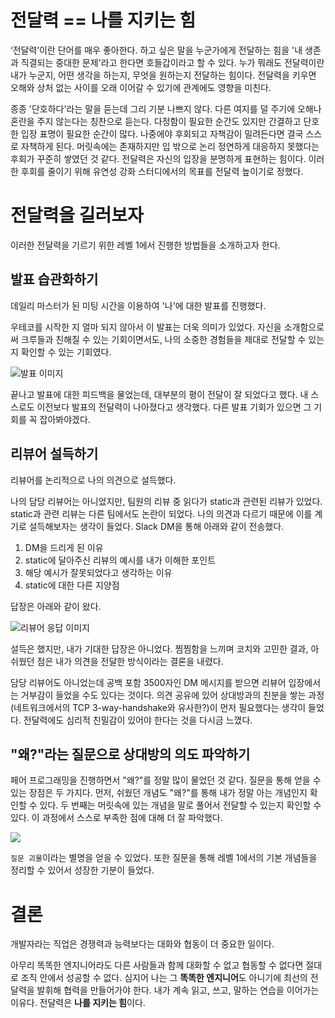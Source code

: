 # 전달력 == 나를 지키는 힘

‘전달력’이란 단어를 매우 좋아한다. 하고 싶은 말을 누군가에게 전달하는 힘을 '내 생존과 직결되는 중대한 문제'라고 한다면 호들갑이라고 할 수 있다. 누가 뭐래도 전달력이란 내가 누군지, 어떤 생각을 하는지, 무엇을 원하는지 전달하는 힘이다. 전달력을 키우면 오해와 상처 없는 사이를 오래 이어갈 수 있기에 관계에도 영향을 미친다.

종종 '단호하다'라는 말을 듣는데 그리 기분 나쁘지 않다. 다른 여지를 덜 주기에 오해나 혼란을 주지 않는다는 칭찬으로 듣는다. 다정함이 필요한 순간도 있지만 간결하고 단호한 입장 표명이 필요한 순간이 많다. 나중에야 후회되고 자책감이 밀려든다면 결국 스스로 자책하게 된다. 머릿속에는 존재하지만 입 밖으로 논리 정연하게 대응하지 못했다는 후회가 꾸준히 쌓였던 것 같다. 전달력은 자신의 입장을 분명하게 표현하는 힘이다. 이러한 후회를 줄이기 위해 유연성 강화 스터디에서의 목표를 전달력 높이기로 정했다.

# 전달력을 길러보자
이러한 전달력을 기르기 위한 레벨 1에서 진행한 방법들을 소개하고자 한다.

## 발표 습관화하기

데일리 마스터가 된 미팅 시간을 이용하여 '나'에 대한 발표를 진행했다.

우테코를 시작한 지 얼마 되지 않아서 이 발표는 더욱 의미가 있었다. 자신을 소개함으로써 크루들과 친해질 수 있는 기회이면서도, 나의 소중한 경험들을 제대로 전달할 수 있는지 확인할 수 있는 기회였다.

![발표 이미지](https://velog.velcdn.com/images/chocochip/post/5d93b96f-1a07-4261-b155-5862629b3267/image.png)

끝나고 발표에 대한 피드백을 물었는데, 대부분의 평이 전달이 잘 되었다고 했다. 내 스스로도 이전보다 발표의 전달력이 나아졌다고 생각했다. 다른 발표 기회가 있으면 그 기회를 꼭 잡아봐야겠다.

## 리뷰어 설득하기

리뷰어를 논리적으로 나의 의견으로 설득했다.

나의 담당 리뷰어는 아니었지만, 팀원의 리뷰 중 읽다가 static과 관련된 리뷰가 있었다. static과 관련 리뷰는 다른 팀에서도 논란이 되었다. 나의 의견과 다르기 때문에 이를 계기로 설득해보자는 생각이 들었다. Slack DM을 통해 아래와 같이 전송했다.

1. DM을 드리게 된 이유
2. static에 달아주신 리뷰의 예시를 내가 이해한 포인트
3. 해당 예시가 잘못되었다고 생각하는 이유
4. static에 대한 다른 지양점

답장은 아래와 같이 왔다.

![리뷰어 응답 이미지](https://velog.velcdn.com/images/chocochip/post/4a9d6241-1f88-4bed-857f-2b8777d59ac9/image.png)

설득은 했지만, 내가 기대한 답장은 아니었다. 찜찜함을 느끼며 코치와 고민한 결과, 아쉬웠던 점은 내가 의견을 전달한 방식이라는 결론을 내렸다.

담당 리뷰어도 아니었는데 공백 포함 3500자인 DM 메시지를 받으면 리뷰어 입장에서는 거부감이 들었을 수도 있다는 것이다. 의견 공유에 있어 상대방과의 친분을 쌓는 과정(네트워크에서의 TCP 3-way-handshake와 유사한?)이 먼저 필요했다는 생각이 들었다. 전달력에도 심리적 친밀감이 있어야 한다는 것을 다시금 느꼈다.

## "왜?"라는 질문으로 상대방의 의도 파악하기
페어 프로그래밍을 진행하면서 "왜?"를 정말 많이 물었던 것 같다. 질문을 통해 얻을 수 있는 장점은 두 가지다. 먼저, 쉬웠던 개념도 "왜?"를 통해 내가 정말 아는 개념인지 확인할 수 있다. 두 번째는 머릿속에 있는 개념을 말로 풀어서 전달할 수 있는지 확인할 수 있다. 이 과정에서 스스로 부족한 점에 대해 더 잘 파악했다.

![](https://velog.velcdn.com/images/chocochip/post/680520f5-cdfc-424b-abf0-b47fea3f9f82/image.png)

`질문 괴물`이라는 별명을 얻을 수 있었다. 또한 질문을 통해 레벨 1에서의 기본 개념들을 정리할 수 있어서 성장한 기분이 들었다.


# 결론
개발자라는 직업은 경쟁력과 능력보다는 대화와 협동이 더 중요한 일이다.

아무리 똑똑한 엔지니어라도 다른 사람들과 함께 대화할 수 없고 협동할 수 없다면 절대로 조직 안에서 성공할 수 없다. 심지어 나는 그 **똑똑한 엔지니어**도 아니기에 최선의 전달력을 발휘해 협력을 만들어가야 한다. 내가 계속 읽고, 쓰고, 말하는 연습을 이어가는 이유다. 전달력은 **나를 지키는 힘**이다. 